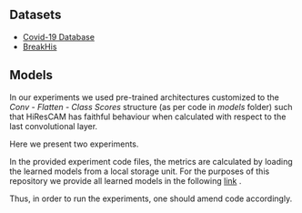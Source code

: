 ## Datasets
<!--- - [CRC](https://zenodo.org/record/1214456#.ZHIpcHZBzIU) -->
- [Covid-19 Database](https://www.kaggle.com/datasets/tawsifurrahman/covid19-radiography-database)
- [BreakHis](https://www.kaggle.com/datasets/ambarish/breakhis)
<!--- - [HAM10000](https://www.kaggle.com/datasets/kmader/skin-cancer-mnist-ham10000) -->

## Models
In our experiments we used pre-trained architectures customized to the *Conv - Flatten - Class Scores* structure 
(as per code in *models* folder) such that HiResCAM has faithful behaviour when calculated with respect to the last convolutional layer.

Here we present two experiments.

In the provided experiment code files, the metrics are calculated by loading the learned models from a local storage unit.
For the purposes of this repository we provide all learned models in the following [link](https://drive.google.com/drive/folders/1C3HEjan2q0ylDVwS3lMxgtwxLJXnxGZh?usp=sharing) .

Thus, in order to run the experiments, one should amend code accordingly.
